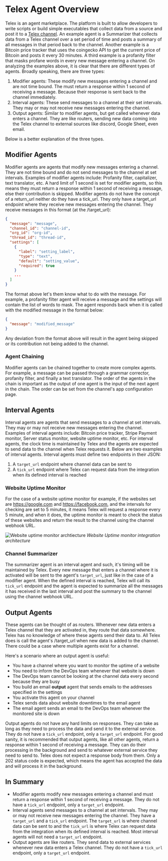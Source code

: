<!-- ---
# sidebar_position: 1
draft: true
--- -->

# Telex Agent Overview

Telex is an agent marketplace. The platform is built to allow developers to write scripts or build simple executables that collect data from a source and post it to a [Telex channel](/docs/Channels/intro). An example agent is a Summarizer that collects data from a Telex channel over a set period of time and posts a summary of all messages in that period back to the channel. Another example is a Bitcoin price tracker that uses the coingecko API to get the current price of Bitcoin and posts it every 30 minutes. A third example is a profanity filter that masks profane words in every new message entering a channel. On analyzing the examples above, it is clear that there are different types of agents. Broadly speaking, there are three types:

1. Modifier agents: These modify new messages entering a channel and are not time bound. The must return a response within 1 second of receiving a message. Because their response is sent back to the channel immediately.
2. Interval agents: These send messages to a channel at their set intervals. They may or may not receive new messages entering the channel.
3. Output agents: Similar to modifier agents, but get called whenever data enters a channel. They are like routers, sending new data coming into the Telex channel to external sources like discord, Google Sheet, even email.

Below is a better explanation of the three types.

## Modifier Agents

Modifier agents are agents that modify new messages entering a channel. They are not time bound and do not send messages to the channel at set intervals. Examples of modifier agents include: Profanity filter, capitalizer, text translator, etc. A hard limit of 1 second is set for modifier agents, so this means they must return a response within 1 second of receiving a message, else their contribution is skipped. Modifier agents do not have the concept of a return_url neither do they have a tick_url. They only have a target_url endpoint where they receive new messages entering the channel. They receive messages in this format (at the /target_url):

```json
{
  "message": "message",
  "channel_id": "channel-id",
  "org_id": "org-id",
  "thread_id": "thread-id",
  "settings": [
    {
      "label": "setting_label",
      "type": "text",
      "default": "setting_value",
      "required": true
    }
    ...
  ]
}
```

The format above let's them know what to do with the message. For example, a profanity filter agent will receive a message and the settings will contain the list of words to mask. The agent responds back when it is called with the modified message in the format below:

```json
{
  "message": "modified_message"
}
```

Any deviation from the format above will result in the agent being skipped or its contribution not being added to the channel.

### Agent Chaining

Modifier agents can be chained together to create more complex agents. For example, a message can be passed through a grammar corrector, profanity filter, and finally a text translator. The order of the agents in the chain is important as the output of one agent is the input of the next agent in the chain. The order can be set from the channel's app configuration page.

## Interval Agents

Interval agents are agents that send messages to a channel at set intervals. They may or may not receive new messages entering the channel. Examples of interval agents include: Bitcoin price tracker, Stripe Payment monitor, Server status monitor, website uptime monitor, etc. For interval agents, the clock time is maintained by Telex and the agents are expected to send data to the channel when Telex requests it. Below are two examples of interval agents. Interval agents must define two endpoints in their JSON:

1. A `target_url` endpoint where channel data can be sent to
2. A `tick_url` endpoint where Telex can request data from the integration when its defined interval is reached

### Website Uptime Monitor

For the case of a website uptime monitor for example, if the websites set are https://google.com and https://facebook.com, and the intervals for checking are set to 5 minutes, it means Telex will request a response every 5 minute, and when it does, the uptime monitor is meant to check the status of these websites and return the result to the channel using the channel webhook URL.

![Website uptime monitor archtiecture](/img/integrations/website-monitor-architecture.png)
_Website Uptime monitor integration architecture_

### Channel Summarizer

The summarizer agent is an interval agent and such, it's timing will be maintained by Telex. Every new message that enters a channel where it is activated will be sent to the agent's `target_url`, just like in the case of a modifier agent. When the defined interval is reached, Telex will call its `tick_url` endpoint and the agent is expected to summarize all the messages it has received in the last interval and post the summary to the channel using the channel webhook URL.

## Output Agents

These agents can be thought of as routers. Whenever new data enters a Telex channel that they are activated in, they route that data somewhere. Telex has no knowledge of where these agents send their data to. All Telex does is call the agent's /target_url when new data is added to the channel. There could be a case where multiple agents exist for a channel.

Here's a scenario where an output agent is useful:

- You have a channel where you want to monitor the uptime of a website
- You need to inform the DevOps team whenever that website is down
- The DevOps team cannot be looking at the channel data every second because they are busy
- You build an email **output** agent that sends emails to the addresses specified in the settings
- You activate this agent on your channel
- Telex sends data about website downtimes to the email agent
- The email agent sends an email to the DevOps team whenever the monitored site is down

Output agents do not have any hard limits on responses. They can take as long as they need to process the data and send it to the external service. They do not have a `tick_url` endpoint, only a `target_url` endpoint. For good sanity, it is recommended that output agents, like all other agents, return a response within 1 second of receiving a message. They can do their processing in the background and send to whatever external service they need to send to. Telex does not expect a response body from them. Only a 202 status code is expected, which means the agent has accepted the data and will process it in the background.

## In Summary

- Modifier agents modify new messages entering a channel and must return a response within 1 second of receiving a message. They do not have a `tick_url` endpoint, only a `target_url` endpoint.
- Interval agents send messages to a channel at set intervals. They may or may not receive new messages entering the channel. They have a `target_url` and a `tick_url` endpoint. The `target_url` is where channel data can be sent to and the `tick_url` is where Telex can request data from the integration when its defined interval is reached. Most interval agents will not need a `target_url` endpoint.
- Output agents are like routers. They send data to external services whenever new data enters a Telex channel. They do not have a `tick_url` endpoint, only a `target_url` endpoint.

